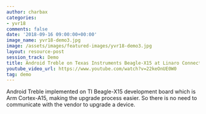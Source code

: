 ```yaml
---
author: charbax
categories:
- yvr18
comments: false
date: '2018-09-16 09:00:00+00:00'
image_name: yvr18-demo3.jpg
image: /assets/images/featured-images/yvr18-demo3.jpg
layout: resource-post
session_track: Demo
title: Android Treble on Texas Instruments Beagle-X15 at Linaro Connect
youtube_video_url: https://www.youtube.com/watch?v=22keOnUE0W0
tag: demo
---
```

Android Treble implemented on TI Beagle-X15 development board which is Arm Cortex-A15, making the upgrade process easier. So there is no need to communicate with the vendor to upgrade a device.
